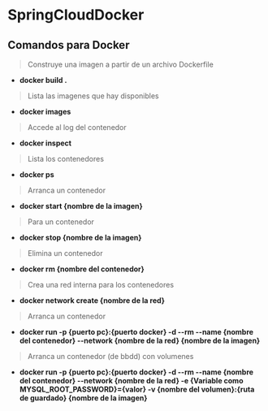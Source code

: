 # SpringCloudDocker

## Comandos para Docker

> Construye una imagen a partir de un archivo Dockerfile
- **docker build .**

> Lista las imagenes que hay disponibles
- **docker images**

> Accede al log del contenedor
- **docker inspect**

> Lista los contenedores
- **docker ps**

> Arranca un contenedor
- **docker start {nombre de la imagen}**

> Para un contenedor
- **docker stop {nombre de la imagen}**

> Elimina un contenedor
- **docker rm {nombre del contenedor}**

> Crea una red interna para los contenedores
- **docker network create {nombre de la red}**

> Arranca un contenedor
- **docker run -p {puerto pc}:{puerto docker} -d --rm --name {nombre del contenedor} --network {nombre de la red} {nombre de la imagen}**

> Arranca un contenedor (de bbdd) con volumenes
- **docker run -p {puerto pc}:{puerto docker} -d --rm --name {nombre del contenedor} --network {nombre de la red} -e {Variable como MYSQL_ROOT_PASSWORD}={valor} -v {nombre del volumen}:{ruta de guardado} {nombre de la imagen}**
